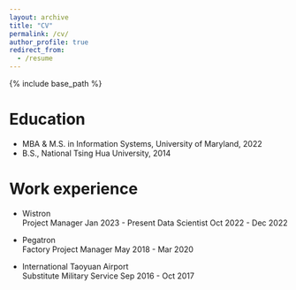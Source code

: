 ```yaml
---
layout: archive
title: "CV"
permalink: /cv/
author_profile: true
redirect_from:
  - /resume
---
```


{% include base_path %}

Education
======
* MBA & M.S. in Information Systems, University of Maryland, 2022
* B.S., National Tsing Hua University, 2014


Work experience
======
* Wistron                 
  Project Manager                Jan 2023 - Present
  Data Scientist                 Oct 2022 - Dec 2022

* Pegatron                 
  Factory Project Manager        May 2018 - Mar 2020

* International Taoyuan Airport                 
  Substitute Military Service    Sep 2016 - Oct 2017


